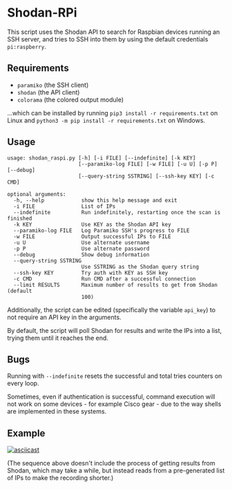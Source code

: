 # Shodan-RPi

This script uses the Shodan API to search for Raspbian devices running an SSH server, and tries to SSH into them by using the default credentials `pi:raspberry`.

## Requirements
* `paramiko` (the SSH client)  
* `shodan` (the API client)
* `colorama` (the colored output module)

...which can be installed by running `pip3 install -r requirements.txt` on Linux and `python3 -m pip install -r requirements.txt` on Windows.

## Usage
```
usage: shodan_raspi.py [-h] [-i FILE] [--indefinite] [-k KEY]
                       [--paramiko-log FILE] [-w FILE] [-u U] [-p P] [--debug]
                       [--query-string SSTRING] [--ssh-key KEY] [-c CMD]

optional arguments:
  -h, --help            show this help message and exit
  -i FILE               List of IPs
  --indefinite          Run indefinitely, restarting once the scan is finished
  -k KEY                Use KEY as the Shodan API key
  --paramiko-log FILE   Log Paramiko SSH's progress to FILE
  -w FILE               Output successful IPs to FILE
  -u U                  Use alternate username
  -p P                  Use alternate password
  --debug               Show debug information
  --query-string SSTRING
                        Use SSTRING as the Shodan query string
  --ssh-key KEY         Try auth with KEY as SSH key
  -c CMD                Run CMD after a successful connection
  --limit RESULTS       Maximum number of results to get from Shodan (default
                        100)
```

Additionally, the script can be edited (specifically the variable `api_key`) to not require an API key in the arguments.

By default, the script will poll Shodan for results and write the IPs into a list, trying them until it reaches the end.
## Bugs

Running with `--indefinite` resets the successful and total tries counters on every loop.

Sometimes, even if authentication is successful, command execution will not work on some devices - for example Cisco gear - due to the way shells are implemented in these systems.

## Example
[![asciicast](https://asciinema.org/a/IiwLQtHtnPhIWGcElwHbx5vEU.png)](https://asciinema.org/a/IiwLQtHtnPhIWGcElwHbx5vEU)

(The sequence above doesn't include the process of getting results from Shodan, which may take a while, but instead reads from a pre-generated list of IPs to make the recording shorter.)
